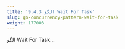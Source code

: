 ```yaml
---
title: '9.4.3 الگو Wait For Task'
slug: go-concurrency-pattern-wait-for-task
weight: 177003
---
```


الگو Wait For Task...